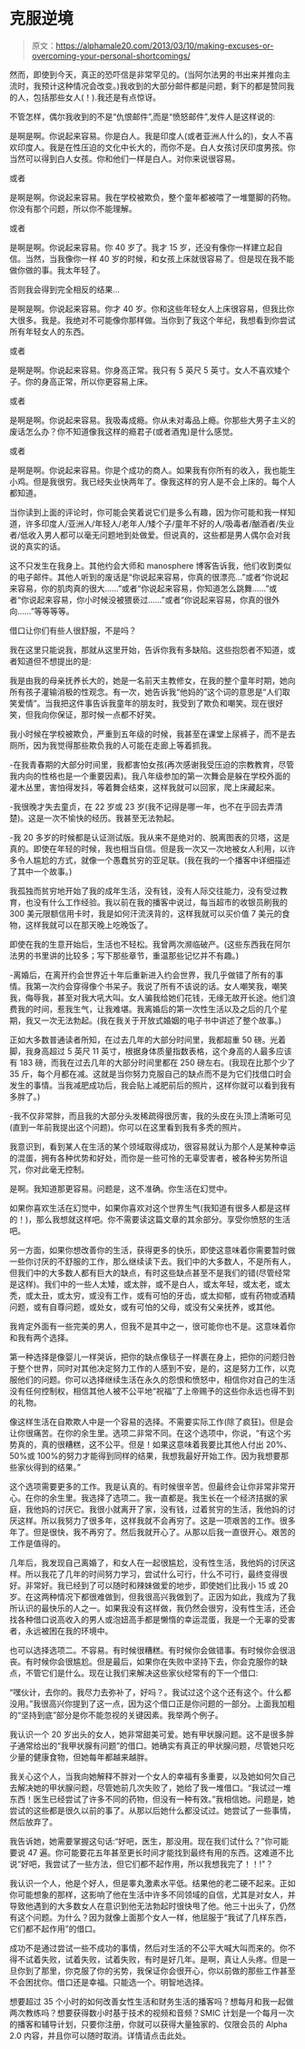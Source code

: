 # 克服逆境

> 原文：<https://alphamale20.com/2013/03/10/making-excuses-or-overcoming-your-personal-shortcomings/>

然而，即使到今天，真正的恐吓信是非常罕见的。(当阿尔法男的书出来并推向主流时，我预计这种情况会改变。)我收到的大部分邮件都是问题，剩下的都是赞同我的人，包括那些女人(！).我还是有点惊讶。

不管怎样，偶尔我收到的不是“仇恨邮件”,而是“愤怒邮件”,发件人是这样说的:

是啊是啊。你说起来容易。你是白人。我是印度人(或者亚洲人什么的)，女人不喜欢印度人。我是在性压迫的文化中长大的，而你不是。白人女孩讨厌印度男孩。你当然可以得到白人女孩。你和他们一样是白人。对你来说很容易。

或者

是啊是啊。你说起来容易。我在学校被欺负，整个童年都被喂了一堆蹩脚的药物。你没有那个问题，所以你不能理解。

或者

是啊是啊。你说起来容易。你 40 岁了。我才 15 岁，还没有像你一样建立起自信。当然，当我像你一样 40 岁的时候，和女孩上床就很容易了。但是现在我不能做你做的事。我太年轻了。

否则我会得到完全相反的结果...

是啊是啊。你说起来容易。你才 40 岁。你和这些年轻女人上床很容易，但我比你大很多。我是。我绝对不可能像你那样做。当你到了我这个年纪，我想看到你尝试所有年轻女人的东西。

或者

是啊是啊。你说起来容易。你身高正常。我只有 5 英尺 5 英寸。女人不喜欢矮个子。你的身高正常，所以你更容易上床。

或者

是啊是啊。你说起来容易。我吸毒成瘾。你从未对毒品上瘾。你那些大男子主义的废话怎么办？你不知道像我这样的瘾君子(或者酒鬼)是什么感觉。

或者

是啊是啊。你说起来容易。你是个成功的商人。如果我有你所有的收入，我也能生小鸡。但是我很穷。我已经失业快两年了。像我这样的穷人是不会上床的。每个人都知道。

当你读到上面的评论时，你可能会笑着说它们是多么有趣，因为你可能和我一样知道，许多印度人/亚洲人/年轻人/老年人/矮个子/童年不好的人/吸毒者/酗酒者/失业者/低收入男人都可以毫无问题地到处做爱。但说真的，这些都是男人偶尔会对我说的真实的话。

这不只发生在我身上。其他约会大师和 manosphere 博客告诉我，他们收到类似的电子邮件。其他人听到的废话是“你说起来容易，你真的很漂亮…”或者“你说起来容易，你的肌肉真的很大……”或者“你说起来容易，你知道怎么跳舞……”或者“你说起来容易，你小时候没被猥亵过……”或者“你说起来容易，你真的很外向……”等等等等。

借口让你们有些人很舒服，不是吗？

我在这里只能说我，那就从这里开始，告诉你我有多缺陷。这些抱怨者不知道，或者知道但不想提出的是:

我是由我的母亲抚养长大的，她是一名前天主教修女，在我的整个童年时期，她向所有孩子灌输消极的性观念。有一次，她告诉我“他妈的”这个词的意思是“人们取笑爱情”。当我把这件事告诉我童年的朋友时，我受到了欺负和嘲笑。现在很好笑，但我向你保证，那时候一点都不好笑。

我小时候在学校被欺负，严重到五年级的时候，我甚至在课堂上尿裤子，而不是去厕所，因为我觉得那些欺负我的人可能在走廊上等着抓我。

-在我青春期的大部分时间里，我都害怕女孩(再次感谢我受压迫的宗教教育，尽管我内向的性格也是一个重要因素)。我八年级参加的第一次舞会是躲在学校外面的灌木丛里，害怕得发抖，等着舞会结束，这样我就可以回家，爬上床藏起来。

-我很晚才失去童贞，在 22 岁或 23 岁(我不记得是哪一年，也不在乎回去弄清楚)。这是一次不愉快的经历。我甚至无法勃起。

-我 20 多岁的时候都是认证测试版。我从来不是绝对的、脱离图表的贝塔，这是真的。即使在年轻的时候，我也相当自信。但是我一次又一次地被女人利用，以许多令人尴尬的方式，就像一个愚蠢贫穷的亚足联。(我在我的一个播客中详细描述了其中一个故事。)

我孤独而贫穷地开始了我的成年生活，没有钱，没有人际交往能力，没有受过教育，也没有什么工作经验。我以前在我的播客中说过，每当超市的收银员刷我的 300 美元限额信用卡时，我是如何汗流浃背的，这样我就可以买价值 7 美元的食物，这样我就可以在那天晚上吃晚饭了。

即使在我的生意开始后，生活也不轻松。我曾两次濒临破产。(这些东西我在阿尔法男的书里讲的比较多；写下那些章节，重温那些记忆并不有趣。)

-离婚后，在离开约会世界近十年后重新进入约会世界，我几乎做错了所有的事情。我第一次约会穿得像个书呆子。我说了所有不该说的话。女人嘲笑我，嘲笑我，侮辱我，甚至对我大吼大叫。女人骗我给她们花钱，无缘无故开长途。他们浪费我的时间，惹我生气，让我难堪。我离婚后的第一次性生活以及之后的几个星期，我又一次无法勃起。(我在我关于开放式婚姻的电子书中讲述了整个故事。)

正如大多数普通读者所知，在过去几年的大部分时间里，我都超重 50 磅。光着脚，我身高超过 5 英尺 11 英寸，根据身体质量指数表格，这个身高的人最多应该有 183 磅，而我在过去几年的大部分时间里都在 250 磅左右。(我现在比那个少了 35 斤，每个月都在减。这就是当你努力克服自己的缺点而不是为它们找借口时会发生的事情。当我减肥成功后，我会贴上减肥前后的照片，这样你就可以看到我有多胖了。)

-我不仅非常胖，而且我的大部分头发稀疏得很厉害，我的头皮在头顶上清晰可见(直到一年前我提出这个问题)。你可以在这里看到我有多秃的照片。

我意识到，看到某人在生活的某个领域取得成功，很容易就认为那个人是某种幸运的混蛋，拥有各种优势和好处，而你是一些可怜的无辜受害者，被各种劣势所诅咒，你对此毫无控制。

是啊。我知道那更容易。问题是，这不准确。你生活在幻觉中。

如果你喜欢生活在幻觉中，如果你喜欢对这个世界生气(我知道有很多人都是这样的！)，那么我想就这样吧。你不需要读这篇文章的其余部分。享受你愤怒的生活吧。

另一方面，如果你想改善你的生活，获得更多的快乐，即使这意味着你需要暂时做一些你讨厌的不舒服的工作，那么继续读下去。我们中的大多数人，不是所有人，但我们中的大多数人都有巨大的缺点，有时这些缺点甚至不是我们的错(尽管经常是这样)。我们中的一些人太矮，或太胖，或不是白人，或太年轻，或太老，或太秃，或太丑，或太穷，或没有工作，或有可怕的牙齿，或太抑郁，或有药物或酒精问题，或有自尊问题，或处女，或有可怕的父母，或没有父亲抚养，或其他。

我肯定外面有一些完美的男人，但我不是其中之一，很可能你也不是。这意味着你和我有两个选择。

第一种选择是像婴儿一样哭诉，把你的缺点像毯子一样裹在身上，把你的问题归咎于整个世界，同时对其他决定努力工作的人感到不安，是的，这是努力工作，以克服他们的问题。你可以选择继续生活在永久的怨恨和愤怒中，相信你对自己的生活没有任何控制权，相信其他人被不公平地“祝福”了上帝赐予的这些你永远也得不到的礼物。

像这样生活在自欺欺人中是一个容易的选择。不需要实际工作(除了疯狂)。但是会让你很痛苦。在你的余生里。选项二非常不同。在这个选项中，你说，“有这个劣势真的，真的很糟糕，这不公平。但是！如果这意味着我要比其他人付出 20%、50%或 100%的努力才能得到同样的结果，我想我最好开始工作。因为我想要那些家伙得到的结果。”

这个选项需要更多的工作。我是认真的。有时候很辛苦。但最终会让你非常非常开心。在你的余生里。我选择了选项二。我一直都是。我生长在一个经济拮据的家庭，我他妈的讨厌它。我很小就离开了家，没有钱，过着贫穷的生活，我他妈的讨厌这样。所以我努力了很多年，这样我就不会再穷了。这是一项艰苦的工作。很多年了。但是很快，我不再穷了。然后我就开心了。从那以后我一直很开心。艰苦的工作是值得的。

几年后，我发现自己离婚了，和女人在一起很尴尬，没有性生活，我他妈的讨厌这样。所以我花了几年的时间努力学习，尝试什么可行，什么不可行，最终变得很好。非常好。我已经到了可以随时和辣妹做爱的地步，即使她们比我小 15 或 20 岁。在这两种情况下都很难做到，但我很高兴我做到了。正因为如此，我成为了我所认识的最快乐的人之一。如果我没有这样做，我仍然会很穷，没有性生活，还会找各种借口说高收入的男人或泡妞高手都是懒惰的幸运混蛋，我是一个无辜的受害者，永远被困在我的环境中。

也可以选择选项二。不容易。有时候很糟糕。有时候你会做错事。有时候你会很沮丧。有时候你会很尴尬。但是最后，如果你在失败中坚持下去，你会克服你的缺点，不管它们是什么。现在让我们来解决这些家伙经常有的下一个借口:

“嘿伙计，去你的。我尽力去弥补了，好吗？。我试过这个这个还有这个。什么都没用。”我很高兴你提到了这一点，因为这个借口正是你问题的一部分。上面我加粗的“坚持到底”部分是你不能忽视的关键因素。我举两个例子。

我认识一个 20 岁出头的女人，她非常甜美可爱。她有甲状腺问题。这不是很多胖子通常给出的“我甲状腺有问题”的借口。她确实有真正的甲状腺问题，尽管她只吃少量的健康食物，但她每年都越来越胖。

我关心这个人，当我向她解释不胖对一个女人的幸福有多重要，以及她如何欠自己去解决她的甲状腺问题，尽管她前几次失败了，她给了我一堆借口。“我试过一堆东西！医生已经尝试了许多不同的药物，但没有一种有效。”我相信她。问题是，她尝试的这些都是很久以前的事了。从那以后她什么都没试过。她尝试了一些事情，然后放弃了。

我告诉她，她需要掌握这句话:“好吧，医生，那没用。现在我们试什么？”你可能要说 47 遍。你可能要花五年甚至更长时间才能找到最终有用的东西。这难道不比说“好吧，我尝试了一些方法，但它们都不起作用，所以我想我完了！！!"？

我认识一个人，他是个好人，但是睾丸激素水平低。结果他的老二硬不起来。正如你可能想象的那样，这影响了他在生活中许多不同领域的自信，尤其是对女人，并导致他遇到的大多数女人在意识到他无法勃起时很快甩了他。他三十出头了，仍然有这个问题。为什么？因为就像上面那个女人一样，他屈服于“我试了几样东西，它们都不起作用”的借口。

成功不是通过尝试一些不成功的事情，然后对生活的不公平大喊大叫而来的。你不得不试着失败，试着失败，试着失败，有时是好几年。是啊，真让人头疼。但是一旦你到了那里，你克服了你的劣势，我保证你会很开心，你以前做的那些工作甚至不会困扰你。借口还是幸福。只能选一个。明智地选择。

想要超过 35 个小时的如何改善女性生活和财务生活的播客吗？想每月和我一起做两次教练吗？想要获得数小时基于技术的视频和音频？SMIC 计划是一个每月一次的播客和辅导计划，只要你注册，你就可以获得大量独家的、仅限会员的 Alpha 2.0 内容，并且你可以随时取消。详情请点击此处。